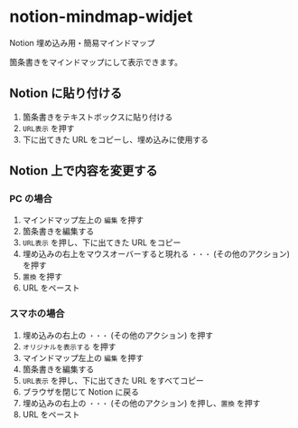 # notion-mindmap-widjet

Notion 埋め込み用・簡易マインドマップ

箇条書きをマインドマップにして表示できます。

## Notion に貼り付ける

1. 箇条書きをテキストボックスに貼り付ける
1. `URL表示` を押す
1. 下に出てきた URL をコピーし、埋め込みに使用する

## Notion 上で内容を変更する

### PC の場合

1. マインドマップ左上の `編集` を押す
1. 箇条書きを編集する
1. `URL表示` を押し、下に出てきた URL をコピー
1. 埋め込みの右上をマウスオーバーすると現れる `・・・` (その他のアクション) を押す
1. `置換` を押す
1. URL をペースト

### スマホの場合

1. 埋め込みの右上の `・・・` (その他のアクション) を押す
1. `オリジナルを表示する` を押す
1. マインドマップ左上の `編集` を押す
1. 箇条書きを編集する
1. `URL表示` を押し、下に出てきた URL をすべてコピー
1. ブラウザを閉じて Notion に戻る
1. 埋め込みの右上の `・・・` (その他のアクション) を押し、`置換` を押す
1. URL をペースト

